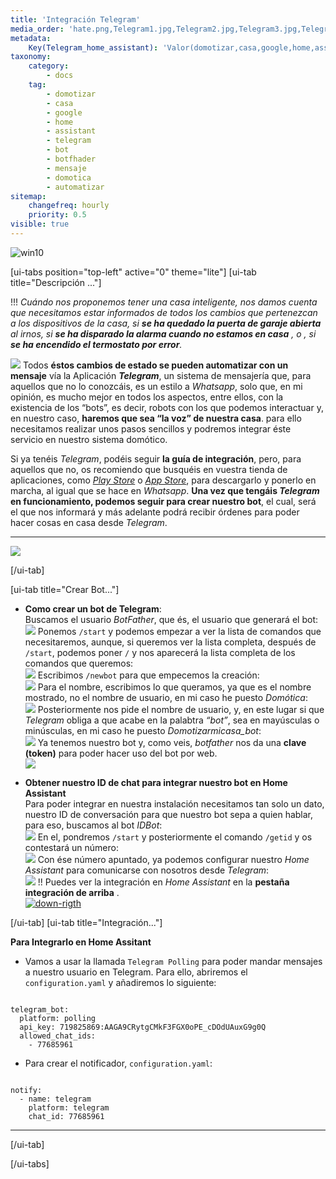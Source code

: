 ```yaml
---
title: 'Integración Telegram'
media_order: 'hate.png,Telegram1.jpg,Telegram2.jpg,Telegram3.jpg,Telegram5.jpg,Telegram4.jpg,Telegram6.jpg,Telegram7.jpg,Telegram8.jpg,Telegram9.jpg,Up.png,2_babyblue.png,flecha-imagen-animada-0470.gif'
metadata:
    Key(Telegram_home_assistant): 'Valor(domotizar,casa,google,home,assistant,telegram,bot,botfhader,mensaje,domotica)'
taxonomy:
    category:
        - docs
    tag:
        - domotizar
        - casa
        - google
        - home
        - assistant
        - telegram
        - bot
        - botfhader
        - mensaje
        - domotica
        - automatizar
sitemap:
    changefreq: hourly
    priority: 0.5
visible: true
---
```


![win10](image://os-compat.png)

[ui-tabs position="top-left" active="0" theme="lite"]
[ui-tab title="Descripción ..."]

!!! _Cuándo nos proponemos tener una casa inteligente, nos damos cuenta que necesitamos estar informados de todos los cambios que pertenezcan a los dispositivos de la casa, si **se ha quedado la puerta de garaje abierta** al irnos, si **se  ha disparado la alarma cuando no estamos en casa** , o , si **se ha encendido el termostato por error**._

![](hate.png)
Todos **éstos cambios de estado se pueden automatizar con un mensaje** vía la Aplicación **_Telegram_**, un sistema de mensajería que, para aquellos que no lo conozcáis, es un estilo a _Whatsapp_, solo que, en mi opinión, es mucho mejor en todos los aspectos, entre ellos, con la existencia de los “bots”, es decir, robots con los que podemos interactuar y, en nuestro caso, **haremos que sea “la voz” de nuestra casa**. para ello necesitamos realizar unos pasos sencillos y podremos integrar éste servicio en nuestro sistema domótico. 


Si ya tenéis _Telegram_, podéis seguir **la guía de integración**, pero, para aquellos que no, os recomiendo que busquéis en vuestra tienda de aplicaciones, como _[Play Store](http://bit.ly/2VDrYay)_ o _[App Store](https://apple.co/30kq8u1)_, para descargarlo y ponerlo en marcha, al igual que se hace en _Whatsapp_. **Una vez que tengáis _Telegram_ en funcionamiento, podemos seguir para crear nuestro bot**, el cual, será el que nos informará y más adelante podrá recibir órdenes para poder hacer cosas en casa desde _Telegram_.

---
[![](flecha-imagen-animada-0470.gif)](# "Subir arriba")

[/ui-tab]

[ui-tab title="Crear Bot..."]

+ **Como crear un bot de Telegram**:<br />
Buscamos el usuario _BotFather_, que és, el usuario que generará el bot:<br />
![](Telegram1.jpg)
Ponemos `/start` y podemos empezar a ver la lista de comandos que necesitaremos, aunque, si queremos ver la lista completa, después de `/start`, podemos poner `/` y nos aparecerá la lista completa de los comandos que queremos:<br />
![](Telegram2.jpg)
Escribimos `/newbot` para que empecemos la creación:<br />
![](Telegram3.jpg)
Para el nombre, escribimos lo que queramos, ya que es el nombre mostrado, no el nombre de usuario, en mi caso he puesto _Domótica_:<br />
![](Telegram4.jpg)
Posteriormente nos pide el nombre de usuario, y, en este lugar si que _Telegram_ obliga a que acabe en la palabtra _“bot”_, sea en mayúsculas o minúsculas, en mi caso he puesto _Domotizarmicasa_bot_:<br />
![](Telegram5.jpg)
Ya tenemos nuestro bot y, como veis, _botfather_ nos da una **clave (token)** para poder hacer uso del bot por web.<br />
![](Telegram6.jpg)

+ **Obtener nuestro ID de chat para integrar nuestro bot en Home Assistant**<br />
Para poder integrar en nuestra instalación necesitamos tan solo un dato, nuestro ID de conversación para que nuestro bot sepa a quien hablar, para eso, buscamos al bot _IDBot_:<br />
![](Telegram7.jpg)
En el, pondremos `/start` y posteriormente el comando `/getid` y os contestará un número:<br />
![](Telegram8.jpg)
Con ése número apuntado, ya podemos configurar nuestro _Home Assistant_ para comunicarse con nosotros desde _Telegram_:<br />
![](Telegram9.jpg)
!! Puedes ver la integración en _Home Assistant_ en la **pestaña integración de arriba** . <br />
[![down-rigth](Up.png "Ir arriba")](#)




[/ui-tab]
[ui-tab title="Integración..."]

**Para Integrarlo en Home Assitant**<br />
+ Vamos a usar la llamada `Telegram Polling` para poder mandar mensajes a nuestro usuario en Telegram. Para ello, abriremos el `configuration.yaml` y añadiremos lo siguiente:<br />

```text

telegram_bot:
  platform: polling
  api_key: 719825869:AAGA9CRytgCMkF3FGX0oPE_cDOdUAuxG9g0Q
  allowed_chat_ids:
    - 77685961    

```
+ Para crear el notificador, `configuration.yaml`:

```text

notify:
  - name: telegram
    platform: telegram
    chat_id: 77685961 

```
---

[/ui-tab]

[/ui-tabs]